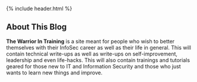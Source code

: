 
{% include header.html %}

<h2>About This Blog</h2>

**The Warrior In Training** is a site meant for people who wish to better themselves with their InfoSec career as well as their life in general. This will contain technical write-ups as well as write-ups on self-improvement, leadership and even life-hacks. This will also contain trainings and tutorials geared for those new to IT and Information Security and those who just wants to learn new things and improve.